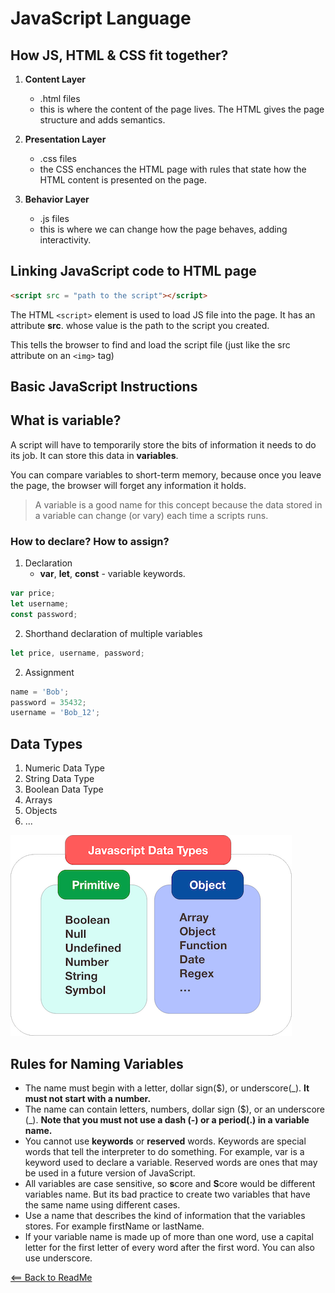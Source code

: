 # JavaScript Language 

## How JS, HTML & CSS fit together?

1. **Content Layer**
    - .html files
    - this is where the content of the page lives. The HTML gives the page structure and adds semantics.

2. **Presentation Layer**
    - .css files
    - the CSS enchances the HTML page with rules that state how the HTML content is presented on the page.

3. **Behavior Layer** 
    - .js files 
    - this is where we can change how the page behaves, adding interactivity.

## Linking JavaScript code to HTML page 

```html
<script src = "path to the script"></script>
```

The HTML `<script>` element is used to load JS file into the page. It has an attribute **src**. whose value is the path to the script you created.  

This tells the browser to find and load the script file (just like the src attribute on an `<img>` tag)

## **Basic JavaScript Instructions**

## What is variable?

A script will have to temporarily store the bits of information it needs to do its job. It can store this data in **variables**.  

You can compare variables to short-term memory, because once you leave the page, the browser will forget any information it holds.

> A variable is a good name for this concept because the data stored in a variable can change (or vary) each time a scripts runs.

### How to declare? How to assign?

1. Declaration 
    - **var**, **let**, **const** - variable keywords.
```javascript
var price;
let username;
const password;
```

2. Shorthand declaration of multiple variables
```javascript
let price, username, password;
```

2. Assignment
```javascript
name = 'Bob';
password = 35432;
username = 'Bob_12';
```

## Data Types

1. Numeric Data Type 
2. String Data Type 
3. Boolean Data Type 
4. Arrays 
5. Objects 
6. ... 

![Picture](JS_pic.png)

## Rules for Naming Variables

- The name must begin with a letter, dollar sign($), or underscore(_). **It must not start with a number.**
- The name can contain letters, numbers, dollar sign ($), or an underscore (_). **Note that you must not use a dash (-) or a period(.) in a variable name.**
- You cannot use **keywords** or **reserved** words. Keywords are special words that tell the interpreter to do something. For example, var is a keyword used to declare a variable. Reserved words are ones that may be used in a future version of JavaScript.
- All variables are case sensitive, so **s**core and **S**core would be different variables name. But its bad practice to create two variables that have the same name using different cases.
- Use a name that describes the kind of information that the variables stores. For example firstName or lastName.
- If your variable name is made up of more than one word, use a capital letter for the first letter of every word after the first word. You can also use underscore.  

[<== Back to ReadMe](../README.md)

